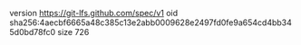 version https://git-lfs.github.com/spec/v1
oid sha256:4aecbf6665a48c385c13e2abb0009628e2497fd0fe9a654cd4bb345d0bd78fc0
size 726
